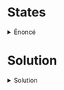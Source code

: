# States

<details><summary>Énoncé</summary>
Pirate Osint

**Pts : 50**

Ahoy, fellow pirate OSINT! Your maiden voyage begins with a valiant quest: discover the year the ship was built captured in the image below. Sharpen your mind, because this is the first treasure you seek on this vast digital ocean of information!
 <img src='https://github.com/parfaittolefo/Cyberlympics-CTF-Qualif-2023/blob/main/img/ship.png'>
 
 img/ship.png
 
Format du drapeau : acdfCTF{1998}

</details>

# Solution
<details><summary>Solution</summary>


Zooming in closely on the image, we noticed the inscription "TREASURES" on the ship.
<img src='https://github.com/parfaittolefo/Cyberlympics-CTF-Qualif-2023/blob/main/img/Capture%20d%E2%80%99%C3%A9cran%20du%202023-09-25%2003-05-46.png'>

This indication allowed us to identify the vessel under the name “TREASURES”. However, we then did a Google search to find information on the year the ship "TREASURES" was built. This search led us to several websites dealing with MS TREASURES, and among these many sites, the site https://www.viva-riverside.city/en/ships/ms-treasures turned out to be the most comprehensive, providing several information on this liner.

<img src='https://github.com/parfaittolefo/Cyberlympics-CTF-Qualif-2023/blob/main/img/Capture%20d%E2%80%99%C3%A9cran%20du%202023-09-25%2003-05-01.png'>

**DRAPEAU :** _acdfCTF{2011}_
</details>
